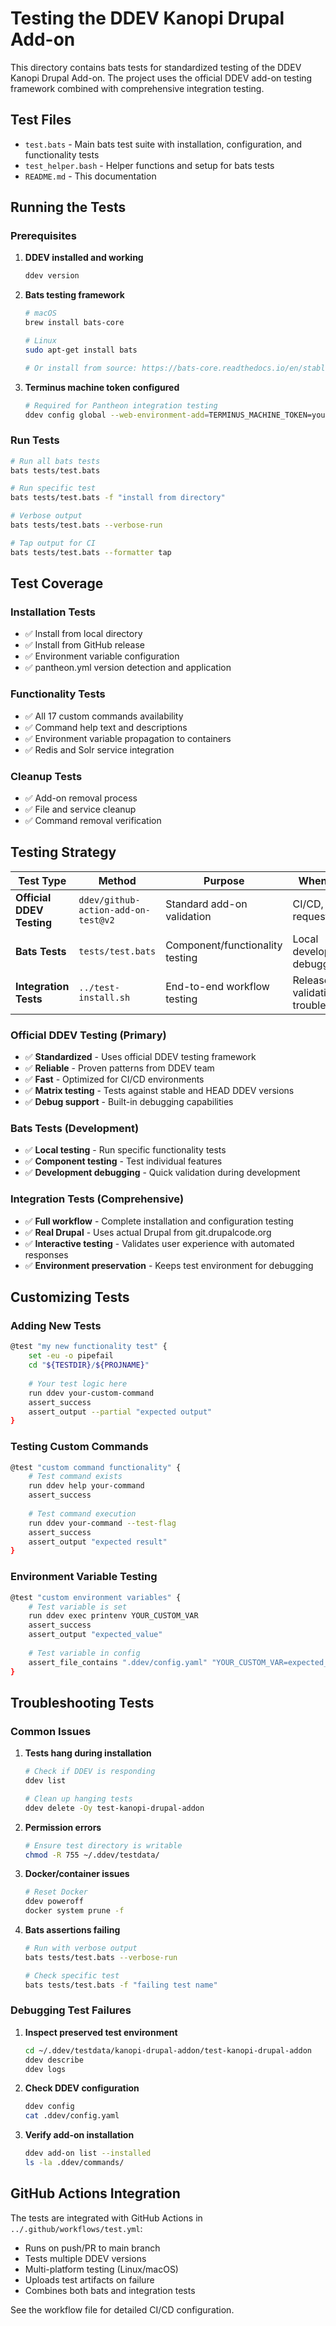 # Testing the DDEV Kanopi Drupal Add-on

This directory contains bats tests for standardized testing of the DDEV Kanopi Drupal Add-on. The project uses the official DDEV add-on testing framework combined with comprehensive integration testing.

## Test Files

- `test.bats` - Main bats test suite with installation, configuration, and functionality tests
- `test_helper.bash` - Helper functions and setup for bats tests
- `README.md` - This documentation

## Running the Tests

### Prerequisites

1. **DDEV installed and working**
   ```bash
   ddev version
   ```

2. **Bats testing framework**
   ```bash
   # macOS
   brew install bats-core
   
   # Linux
   sudo apt-get install bats
   
   # Or install from source: https://bats-core.readthedocs.io/en/stable/installation.html
   ```

3. **Terminus machine token configured**
   ```bash
   # Required for Pantheon integration testing
   ddev config global --web-environment-add=TERMINUS_MACHINE_TOKEN=your_token_here
   ```

### Run Tests

```bash
# Run all bats tests
bats tests/test.bats

# Run specific test
bats tests/test.bats -f "install from directory"

# Verbose output
bats tests/test.bats --verbose-run

# Tap output for CI
bats tests/test.bats --formatter tap
```

## Test Coverage

### Installation Tests
- ✅ Install from local directory
- ✅ Install from GitHub release
- ✅ Environment variable configuration
- ✅ pantheon.yml version detection and application

### Functionality Tests  
- ✅ All 17 custom commands availability
- ✅ Command help text and descriptions
- ✅ Environment variable propagation to containers
- ✅ Redis and Solr service integration

### Cleanup Tests
- ✅ Add-on removal process
- ✅ File and service cleanup
- ✅ Command removal verification

## Testing Strategy

| Test Type | Method | Purpose | When to Use |
|-----------|--------|---------|-------------|
| **Official DDEV Testing** | `ddev/github-action-add-on-test@v2` | Standard add-on validation | CI/CD, Pull requests |
| **Bats Tests** | `tests/test.bats` | Component/functionality testing | Local development, debugging |
| **Integration Tests** | `../test-install.sh` | End-to-end workflow testing | Release validation, troubleshooting |

### Official DDEV Testing (Primary)
- ✅ **Standardized** - Uses official DDEV testing framework
- ✅ **Reliable** - Proven patterns from DDEV team
- ✅ **Fast** - Optimized for CI/CD environments
- ✅ **Matrix testing** - Tests against stable and HEAD DDEV versions
- ✅ **Debug support** - Built-in debugging capabilities

### Bats Tests (Development)
- ✅ **Local testing** - Run specific functionality tests
- ✅ **Component testing** - Test individual features
- ✅ **Development debugging** - Quick validation during development

### Integration Tests (Comprehensive)
- ✅ **Full workflow** - Complete installation and configuration testing
- ✅ **Real Drupal** - Uses actual Drupal from git.drupalcode.org
- ✅ **Interactive testing** - Validates user experience with automated responses
- ✅ **Environment preservation** - Keeps test environment for debugging

## Customizing Tests

### Adding New Tests

```bash
@test "my new functionality test" {
    set -eu -o pipefail
    cd "${TESTDIR}/${PROJNAME}"
    
    # Your test logic here
    run ddev your-custom-command
    assert_success
    assert_output --partial "expected output"
}
```

### Testing Custom Commands

```bash
@test "custom command functionality" {
    # Test command exists
    run ddev help your-command
    assert_success
    
    # Test command execution
    run ddev your-command --test-flag
    assert_success
    assert_output "expected result"
}
```

### Environment Variable Testing

```bash
@test "custom environment variables" {
    # Test variable is set
    run ddev exec printenv YOUR_CUSTOM_VAR
    assert_success
    assert_output "expected_value"
    
    # Test variable in config
    assert_file_contains ".ddev/config.yaml" "YOUR_CUSTOM_VAR=expected_value"
}
```

## Troubleshooting Tests

### Common Issues

1. **Tests hang during installation**
   ```bash
   # Check if DDEV is responding
   ddev list
   
   # Clean up hanging tests
   ddev delete -Oy test-kanopi-drupal-addon
   ```

2. **Permission errors**
   ```bash
   # Ensure test directory is writable
   chmod -R 755 ~/.ddev/testdata/
   ```

3. **Docker/container issues**
   ```bash
   # Reset Docker
   ddev poweroff
   docker system prune -f
   ```

4. **Bats assertions failing**
   ```bash
   # Run with verbose output
   bats tests/test.bats --verbose-run
   
   # Check specific test
   bats tests/test.bats -f "failing test name"
   ```

### Debugging Test Failures

1. **Inspect preserved test environment**
   ```bash
   cd ~/.ddev/testdata/kanopi-drupal-addon/test-kanopi-drupal-addon
   ddev describe
   ddev logs
   ```

2. **Check DDEV configuration**
   ```bash
   ddev config
   cat .ddev/config.yaml
   ```

3. **Verify add-on installation**
   ```bash
   ddev add-on list --installed
   ls -la .ddev/commands/
   ```

## GitHub Actions Integration

The tests are integrated with GitHub Actions in `../.github/workflows/test.yml`:

- Runs on push/PR to main branch
- Tests multiple DDEV versions
- Multi-platform testing (Linux/macOS)  
- Uploads test artifacts on failure
- Combines both bats and integration tests

See the workflow file for detailed CI/CD configuration.